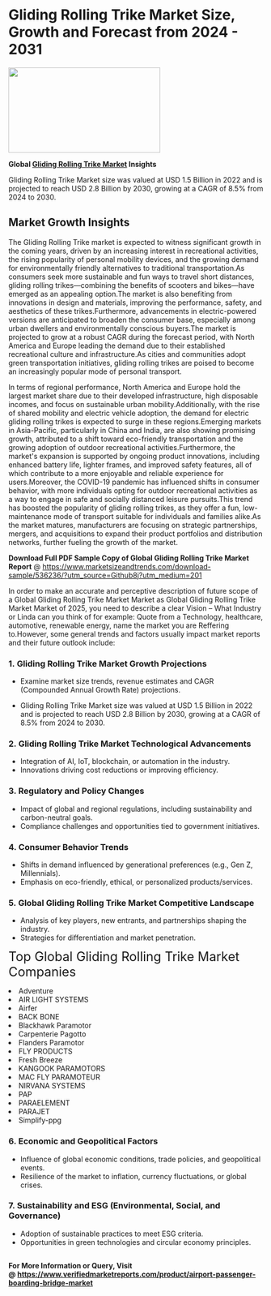 <H1>Gliding Rolling Trike Market Size, Growth and Forecast from 2024 - 2031</H1><img class="aligncenter size-medium wp-image-584254" src="https://thirdeyenews.in/wp-content/uploads/2024/09/Global-Market-Research-300x168.jpeg" alt="" width="300" height="168" /><p><strong>Global&nbsp;<a href="https://www.marketsizeandtrends.com/download-sample/536236/?utm_source=Github8j?utm_medium=201">Gliding Rolling Trike Market</a> Insights</strong></p><p>Gliding Rolling Trike Market size was valued at USD 1.5 Billion in 2022 and is projected to reach USD 2.8 Billion by 2030, growing at a CAGR of 8.5% from 2024 to 2030.</p><p><h2>Market Growth Insights</h2> <p>The Gliding Rolling Trike market is expected to witness significant growth in the coming years, driven by an increasing interest in recreational activities, the rising popularity of personal mobility devices, and the growing demand for environmentally friendly alternatives to traditional transportation.As consumers seek more sustainable and fun ways to travel short distances, gliding rolling trikes—combining the benefits of scooters and bikes—have emerged as an appealing option.The market is also benefiting from innovations in design and materials, improving the performance, safety, and aesthetics of these trikes.Furthermore, advancements in electric-powered versions are anticipated to broaden the consumer base, especially among urban dwellers and environmentally conscious buyers.The market is projected to grow at a robust CAGR during the forecast period, with North America and Europe leading the demand due to their established recreational culture and infrastructure.As cities and communities adopt green transportation initiatives, gliding rolling trikes are poised to become an increasingly popular mode of personal transport.</p> <p>In terms of regional performance, North America and Europe hold the largest market share due to their developed infrastructure, high disposable incomes, and focus on sustainable urban mobility.Additionally, with the rise of shared mobility and electric vehicle adoption, the demand for electric gliding rolling trikes is expected to surge in these regions.Emerging markets in Asia-Pacific, particularly in China and India, are also showing promising growth, attributed to a shift toward eco-friendly transportation and the growing adoption of outdoor recreational activities.Furthermore, the market's expansion is supported by ongoing product innovations, including enhanced battery life, lighter frames, and improved safety features, all of which contribute to a more enjoyable and reliable experience for users.Moreover, the COVID-19 pandemic has influenced shifts in consumer behavior, with more individuals opting for outdoor recreational activities as a way to engage in safe and socially distanced leisure pursuits.This trend has boosted the popularity of gliding rolling trikes, as they offer a fun, low-maintenance mode of transport suitable for individuals and families alike.As the market matures, manufacturers are focusing on strategic partnerships, mergers, and acquisitions to expand their product portfolios and distribution networks, further fueling the growth of the market.<p><span class=""><strong>Download Full PDF Sample Copy of Global Gliding Rolling Trike Market Report</strong> @ <a href="https://www.marketsizeandtrends.com/download-sample/536236/?utm_source=Github8j?utm_medium=201" target="_blank">https://www.marketsizeandtrends.com/download-sample/536236/?utm_source=Github8j?utm_medium=201</a></span></p><p>In order to make an accurate and perceptive description of future scope of a Global&nbsp;Gliding Rolling Trike Market Market as Global&nbsp;Gliding Rolling Trike Market Market of 2025, you need to describe a clear Vision &ndash; What Industry or Linda can you think of for example: Quote from a Technology, healthcare, automotive, renewable energy, name the market you are Reffering to.However, some general trends and factors usually impact market reports and their future outlook include:</p><h3>1.&nbsp;<strong>Gliding Rolling Trike Market Growth Projections</strong></h3><ul><li>Examine market size trends, revenue estimates and CAGR (Compounded Annual Growth Rate) projections.</li><li><p>Gliding Rolling Trike Market size was valued at USD 1.5 Billion in 2022 and is projected to reach USD 2.8 Billion by 2030, growing at a CAGR of 8.5% from 2024 to 2030.</p></li></ul><h3>2.&nbsp;<strong>Gliding Rolling Trike Market Technological Advancements</strong></h3><ul><li>Integration of AI, IoT, blockchain, or automation in the industry.</li><li>Innovations driving cost reductions or improving efficiency.</li></ul><h3>3.&nbsp;<strong>Regulatory and Policy Changes</strong></h3><ul><li>Impact of global and regional regulations, including sustainability and carbon-neutral goals.</li><li>Compliance challenges and opportunities tied to government initiatives.</li></ul><h3>4.&nbsp;<strong>Consumer Behavior Trends</strong></h3><ul><li>Shifts in demand influenced by generational preferences (e.g., Gen Z, Millennials).</li><li>Emphasis on eco-friendly, ethical, or personalized products/services.</li></ul><h3>5.&nbsp;<strong>Global Gliding Rolling Trike Market Competitive Landscape</strong></h3><ul><li>Analysis of key players, new entrants, and partnerships shaping the industry.</li><li>Strategies for differentiation and market penetration.</li></ul><p data-pm-slice="1 1 []"><span style="color: inherit; font-family: inherit; font-size: 25px;">Top Global Gliding Rolling Trike Market Companies</span></p><div class="" data-test-id=""><p><li>Adventure</li><li> AIR LIGHT SYSTEMS</li><li> Airfer</li><li> BACK BONE</li><li> Blackhawk Paramotor</li><li> Carpenterie Pagotto</li><li> Flanders Paramotor</li><li> FLY PRODUCTS</li><li> Fresh Breeze</li><li> KANGOOK PARAMOTORS</li><li> MAC FLY PARAMOTEUR</li><li> NIRVANA SYSTEMS</li><li> PAP</li><li> PARAELEMENT</li><li> PARAJET</li><li> Simplify-ppg</li></p></div><h3>6.&nbsp;<strong>Economic and Geopolitical Factors</strong></h3><ul><li>Influence of global economic conditions, trade policies, and geopolitical events.</li><li>Resilience of the market to inflation, currency fluctuations, or global crises.</li></ul><h3>7.&nbsp;<strong>Sustainability and ESG (Environmental, Social, and Governance)</strong></h3><ul><li>Adoption of sustainable practices to meet ESG criteria.</li><li>Opportunities in green technologies and circular economy principles.</li></ul><h2><strong style="font-size: 14px;">For More Information or Query, Visit @&nbsp;</strong><a style="background-color: #ffffff; font-size: 14px;" href="https://www.marketsizeandtrends.com/report/gliding-rolling-trike-market/" target="_blank">https://www.verifiedmarketreports.com/product/airport-passenger-boarding-bridge-market</a></h2>